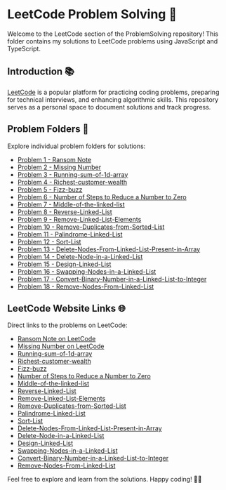 # LeetCode Problem Solving 🚀

Welcome to the LeetCode section of the ProblemSolving repository! This folder contains my solutions to LeetCode problems using JavaScript and TypeScript.

## Introduction 📚

[LeetCode](https://leetcode.com/) is a popular platform for practicing coding problems, preparing for technical interviews, and enhancing algorithmic skills. This repository serves as a personal space to document solutions and track progress.

## Problem Folders 📁

Explore individual problem folders for solutions:

- [Problem 1 - Ransom Note](1-RansomNote)
- [Problem 2 - Missing Number](2-MissingNumber)
- [Problem 3 - Running-sum-of-1d-array](3-Running-sum-of-1d-array)
- [Problem 4 - Richest-customer-wealth](4-Richest-customer-wealth)
- [Problem 5 - Fizz-buzz](5-Fizz-buzz)
- [Problem 6 - Number of Steps to Reduce a Number to Zero](6-Number-of-steps-to-reduce-a-number-to-zero)
- [Problem 7 - Middle-of-the-linked-list](7-Middle-of-the-linked-list)
- [Problem 8 - Reverse-Linked-List](8-Reverse-Linked-List)
- [Problem 9 - Remove-Linked-List-Elements](9-Remove-Linked-List-Elements)
- [Problem 10 - Remove-Duplicates-from-Sorted-List](10-Remove-Duplicates-from-Sorted-List)
- [Problem 11 - Palindrome-Linked-List](11-Palindrome-Linked-List)
- [Problem 12 - Sort-List](12-Sort-List)
- [Problem 13 - Delete-Nodes-From-Linked-List-Present-in-Array](13-Delete-Nodes-From-Linked-List-Present-in-Array)
- [Problem 14 - Delete-Node-in-a-Linked-List](14-Delete-Node-in-a-Linked-List)
- [Problem 15 - Design-Linked-List](15-Design-Linked-List)
- [Problem 16 - Swapping-Nodes-in-a-Linked-List](16-Swapping-Nodes-in-a-Linked-List)
- [Problem 17 - Convert-Binary-Number-in-a-Linked-List-to-Integer](17-Convert-Binary-Number-in-a-Linked-List-to-Integer)
- [Problem 18 - Remove-Nodes-From-Linked-List](18-Remove-Nodes-From-Linked-List)

## LeetCode Website Links 🌐

Direct links to the problems on LeetCode:

- [Ransom Note on LeetCode](https://leetcode.com/problems/ransom-note/)
- [Missing Number on LeetCode](https://leetcode.com/problems/missing-number/)
- [Running-sum-of-1d-array](https://leetcode.com/problems/running-sum-of-1d-array/)
- [Richest-customer-wealth](https://leetcode.com/problems/richest-customer-wealth/)
- [Fizz-buzz](https://leetcode.com/problems/fizz-buzz/)
- [Number of Steps to Reduce a Number to Zero](https://leetcode.com/problems/number-of-steps-to-reduce-a-number-to-zero/)
- [Middle-of-the-linked-list](https://leetcode.com/problems/middle-of-the-linked-list/)
- [Reverse-Linked-List](https://leetcode.com/problems/reverse-linked-list/)
- [Remove-Linked-List-Elements](https://leetcode.com/problems/remove-linked-list-elements/)
- [Remove-Duplicates-from-Sorted-List](https://leetcode.com/problems/remove-duplicates-from-sorted-list)
- [Palindrome-Linked-List](https://leetcode.com/problems/palindrome-linked-list)
- [Sort-List](https://leetcode.com/problems/sort-list)
- [Delete-Nodes-From-Linked-List-Present-in-Array](https://leetcode.com/problems/delete-nodes-from-linked-list-present-in-array)
- [Delete-Node-in-a-Linked-List](https://leetcode.com/problems/delete-node-in-a-linked-list)
- [Design-Linked-List](https://leetcode.com/problems/design-linked-list)
- [Swapping-Nodes-in-a-Linked-List](https://leetcode.com/problems/swapping-nodes-in-a-linked-list)
- [Convert-Binary-Number-in-a-Linked-List-to-Integer](https://leetcode.com/problems/convert-binary-number-in-a-linked-list-to-integer)
- [Remove-Nodes-From-Linked-List](https://leetcode.com/problems/remove-nodes-from-linked-list)

Feel free to explore and learn from the solutions. Happy coding! 🚴‍♂️

